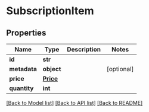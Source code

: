 # SubscriptionItem

## Properties
Name | Type | Description | Notes
------------ | ------------- | ------------- | -------------
**id** | **str** |  | 
**metadata** | **object** |  | [optional] 
**price** | [**Price**](Price.md) |  | 
**quantity** | **int** |  | 

[[Back to Model list]](../README.md#documentation-for-models) [[Back to API list]](../README.md#documentation-for-api-endpoints) [[Back to README]](../README.md)



